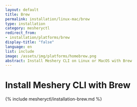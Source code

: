 ```yaml
---
layout: default
title: Brew
permalink: installation/linux-mac/brew
type: installation
category: mesheryctl
redirect_from:
- installation/platforms/brew
display-title: "false"
language: en
list: include
image: /assets/img/platforms/homebrew.png
abstract: Install Meshery CLI on Linux or MacOS with Brew
---
```

# Install Meshery CLI with Brew

{% include mesheryctl/installation-brew.md %}

